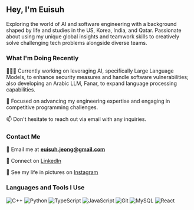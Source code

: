 ## Hey, I'm Euisuh

Exploring the world of AI and software engineering with a background shaped by life and studies in the US, Korea, India, and Qatar. Passionate about using my unique global insights and teamwork skills to creatively solve challenging tech problems alongside diverse teams.

### What I'm Doing Recently

👨🏻‍💻 Currently working on leveraging AI, specifically Large Language Models, to enhance security measures and handle software vulnerabilities; also developing an Arabic LLM, Fanar, to expand language processing capabilities.

🌱 Focused on advancing my engineering expertise and engaging in competitive programming challenges.

📫 Don't hesitate to reach out via email with any inquiries.

### Contact Me

📧 Email me at **euisuh.jeong@gmail.com**

🔗 Connect on [LinkedIn](https://linkedin.com/in/john-euisuh-jeong-7a790619a)

📸 See my life in pictures on [Instagram](https://instagram.com/euisuh_)

### Languages and Tools I Use

![C++](https://img.shields.io/badge/-C++-black?logo=c%2B%2B&style=social)
![Python](https://img.shields.io/badge/Python-3776AB?style=flat-square&logo=Python&logoColor=white)
![TypeScript](https://img.shields.io/badge/TypeScript%20-%23007ACC.svg?&style=flat-square&logo=typescript&logoColor=white)
![JavaScript](https://img.shields.io/badge/JavaScript-F7DF1E?style=flat-square&logo=JavaScript&logoColor=white)
![Git](https://img.shields.io/badge/Git-F05032?style=flat-square&logo=Git&logoColor=white)
![MySQL](https://img.shields.io/badge/MySQL-%2300f.svg?&style=flat-square&logo=mysql&logoColor=white)
![React](https://img.shields.io/badge/React%20-%2320232a.svg?&style=flat-square&logo=react&logoColor=%2361DAFB)
